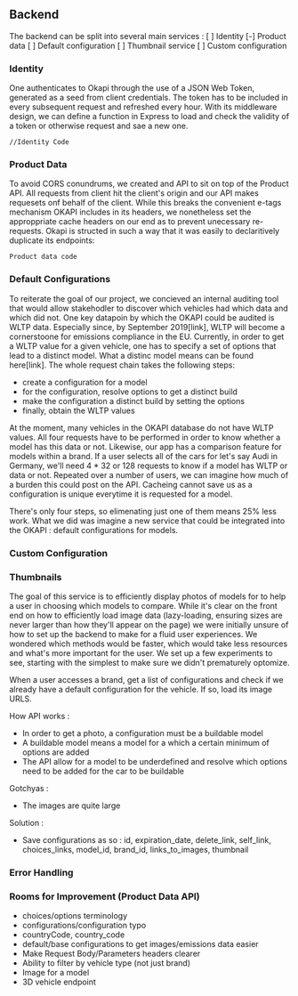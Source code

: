 ## Backend

The backend can be split into several main services :
[ ] Identity
[-] Product data
[ ] Default configuration
[ ] Thumbnail service
[ ] Custom configuration

### Identity
One authenticates to Okapi through the use of a JSON Web Token, generated as a seed from client credentials.
The token has to be included in every subsequent request and refreshed every hour. With its middleware design,
we can define a function in Express to load and check the validity of a token or otherwise request and sae a new one.

```
//Identity Code
```

### Product Data

To avoid CORS conundrums, we created and API to sit on top of the Product API. All requests from client hit the client's origin
and our API makes requesets onf behalf of the client. While this breaks the convenient e-tags mechanism OKAPI includes
in its headers, we nonetheless set the approppriate cache headers on our end as to prevent unecessary re-requests.
Okapi is structed in such a way that it was easily to declaritively duplicate its endpoints:

```
Product data code
```

### Default Configurations
To reiterate the goal of our project, we concieved an internal auditing tool that would allow stakehodler to discover
which vehicles had which data and which did not. One key datapoin by which the OKAPI could be audited is WLTP data.
Especially since, by September 2019[link], WLTP will become a cornerstoone for emissions compliance in the EU.
Currently, in order to get a WLTP value for a given vehicle, one has to specify a set of options that lead to a distinct
model. What a distinc model means can be found here[link]. The whole request chain takes the following steps:

- create a configuration for a model
- for the configuration, resolve options to get a distinct build
- make the configuration a distinct build  by setting the options
- finally, obtain the WLTP values

At the moment, many vehicles in the OKAPI database do not have WLTP values. All four requests have to be performed
in order to know whether a model has this data or not. Likewise, our app has a comparison feature for models within
a brand. If a user selects all of the cars for let's say Audi in Germany, we'll need 4 * 32 or 128 requests to know
if a model has WLTP or data or not. Repeated over a number of users, we can imagine how much of a burden this could
post on the API. Cacheing cannot save us as a configuration is unique everytime it is requested for a model.

There's only four steps, so elimenating just one of them means 25% less work. What we did was imagine a new service
that could be integrated into the OKAPI : default configurations for models.


### Custom Configuration





### Thumbnails

The goal of this service is to efficiently display photos of models for to help a user in
choosing which models to compare. While it's clear on the front end on how to efficiently
load image data (lazy-loading, ensuring sizes are never larger than how they'll appear on the page)
we were initially unsure of how to set up the backend to make for a fluid user experiences.
We wondered which methods would be faster, which would take less resources and what's
more important for the user. We set up a few experiments to see, starting with the simplest to make
sure we didn't prematurely optomize.

When a user accesses a brand, get a list of configurations and check if we already have a default
configuration for the vehicle. If so, load its image URLS.

How API works :
- In order to get a photo, a configuration must be a buildable model
- A buildable model means a model for a which a certain minimum of options are added
- The API allow for a model to be underdefined and resolve which options need to be added for the car to be buildable

Gotchyas :
- The images are quite large

Solution :
- Save configurations as so :
	id, expiration_date, delete_link, self_link, choices_links, model_id, brand_id, links_to_images, thumbnail

### Error Handling



### Rooms for Improvement (Product Data API)
- choices/options terminology
- configurations/configuration typo
- countryCode, country_code
- default/base configurations to get images/emissions data easier
- Make Request Body/Parameters headers clearer
- Ability to filter by vehicle type (not just brand)
- Image for a model
- 3D vehicle endpoint